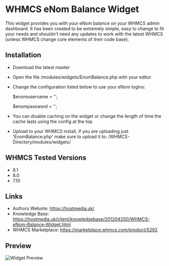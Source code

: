 # WHMCS eNom Balance Widget

This widget provides you with your eNom balance on your WHMCS admin dashboard. It has been created to be extremely simple, easy to change to fit your needs and shouldn't need any updates to work with the latest WHMCS (unless WHMCS change core elements of their code base).

## Installation
* Download the latest master
* Open the file /modules/widgets/EnomBalance.php with your editor
* Change the configuration listed below to use your eNom logins:

  $enomusername = '';

  $enompassword = '';

* You can disable caching on the widget or change the length of time the cache lasts using the config at the top 
* Upload to your WHMCS install, if you are uploading just 'EnomBalance.php' make sure to upload it to: /WHMCS-Directory/modules/widgets/

## WHMCS Tested Versions
* 8.1
* 8.0
* 7.10

## Links
* Authors Website: https://hostmedia.uk/
* Knowledge Base: https://hostmedia.uk/client/knowledgebase/201204250/WHMCS-eNom-Balance-Widget.html
* WHMCS Marketplace: https://marketplace.whmcs.com/product/5292

## Preview
![Widget Preview](https://hostmedia.uk/resources/images/knowledgebase/whmcs-enom-balance-widget.png)

